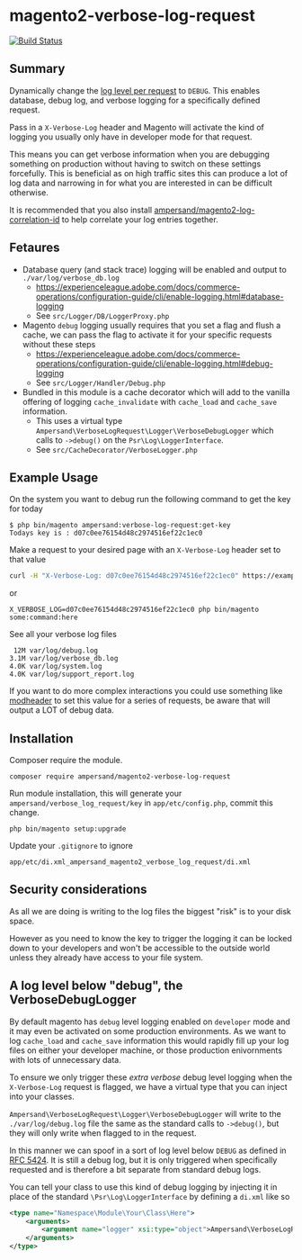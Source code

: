# magento2-verbose-log-request

[![Build Status](https://travis-ci.com/AmpersandHQ/magento2-verbose-log-request.svg?token=4DzjEueYNQwZuk3ywXjG&branch=master)](https://app.travis-ci.com/AmpersandHQ/magento2-verbose-log-request)

## Summary

Dynamically change the [log level per request](https://devopedia.org/log-level-per-request) to `DEBUG`. This enables database, debug log, and verbose logging for a specifically defined request.

Pass in a `X-Verbose-Log` header and Magento will activate the kind of logging you usually only have in developer mode for that request. 

This means you can get verbose information when you are debugging something on production without having to switch on these settings forcefully. This is beneficial as on high traffic sites this can produce a lot of log data and narrowing in for what you are interested in can be difficult otherwise.

It is recommended that you also install [ampersand/magento2-log-correlation-id](https://github.com/AmpersandHQ/magento2-log-correlation-id/) to help correlate your log entries together.

## Fetaures

- Database query (and stack trace) logging will be enabled and output to `./var/log/verbose_db.log`
  - https://experienceleague.adobe.com/docs/commerce-operations/configuration-guide/cli/enable-logging.html#database-logging
  - See `src/Logger/DB/LoggerProxy.php`
- Magento `debug` logging usually requires that you set a flag and flush a cache, we can pass the flag to activate it for your specific requests without these steps
  - https://experienceleague.adobe.com/docs/commerce-operations/configuration-guide/cli/enable-logging.html#debug-logging
  - See `src/Logger/Handler/Debug.php`
- Bundled in this module is a cache decorator which will add to the vanilla offering of logging `cache_invalidate` with `cache_load` and `cache_save` information.
  - This uses a virtual type `Ampersand\VerboseLogRequest\Logger\VerboseDebugLogger` which calls to `->debug()` on the `Psr\Log\LoggerInterface`.
  - See `src/CacheDecorator/VerboseLogger.php`

## Example Usage

On the system you want to debug run the following command to get the key for today
```
$ php bin/magento ampersand:verbose-log-request:get-key
Todays key is : d07c0ee76154d48c2974516ef22c1ec0
```

Make a request to your desired page with an `X-Verbose-Log` header set to that value

```bash
curl -H "X-Verbose-Log: d07c0ee76154d48c2974516ef22c1ec0" https://example.com/your-page/
```

or 

```
X_VERBOSE_LOG=d07c0ee76154d48c2974516ef22c1ec0 php bin/magento some:command:here
```

See all your verbose log files
```shell
 12M var/log/debug.log
3.1M var/log/verbose_db.log
4.0K var/log/system.log
4.0K var/log/support_report.log
```

If you want to do more complex interactions you could use something like [modheader](https://chrome.google.com/webstore/detail/modheader/idgpnmonknjnojddfkpgkljpfnnfcklj?hl=en) to set this value for a series of requests, be aware that will output a LOT of debug data. 

## Installation

Composer require the module.

```
composer require ampersand/magento2-verbose-log-request
```

Run module installation, this will generate your `ampersand/verbose_log_request/key` in `app/etc/config.php`, commit this change.
```
php bin/magento setup:upgrade
```

Update your `.gitignore` to ignore 

```
app/etc/di.xml_ampersand_magento2_verbose_log_request/di.xml
```

## Security considerations

As all we are doing is writing to the log files the biggest "risk" is to your disk space. 

However as you need to know the key to trigger the logging it can be locked down to your developers and won't be accessible to the outside world unless they already have access to your file system.

## A log level below "debug", the VerboseDebugLogger

By default magento has `debug` level logging enabled on `developer` mode and it may even be activated on some production environments. As we want to log `cache_load` and `cache_save` information this would rapidly fill up your log files on either your developer machine, or those production enivornments with lots of unnecessary data. 

To ensure we only trigger these _extra verbose_ debug level logging when the `X-Verbose-Log` request is flagged, we have a virtual type that you can inject into your classes. 

`Ampersand\VerboseLogRequest\Logger\VerboseDebugLogger` will write to the `./var/log/debug.log` file the same as the standard calls to `->debug()`, but they will only write when flagged to in the request.

In this manner we can spoof in a sort of log level below `DEBUG` as defined in [RFC 5424](https://www.rfc-editor.org/rfc/rfc5424). It is still a debug log, but it is only triggered when specifically requested and is therefore a bit separate from standard debug logs.

You can tell your class to use this kind of debug logging by injecting it in place of the standard `\Psr\Log\LoggerInterface` by defining a `di.xml` like so

```xml
<type name="Namespace\Module\Your\Class\Here">
    <arguments>
        <argument name="logger" xsi:type="object">Ampersand\VerboseLogRequest\Logger\VerboseDebugLogger</argument>
    </arguments>
</type>
```
